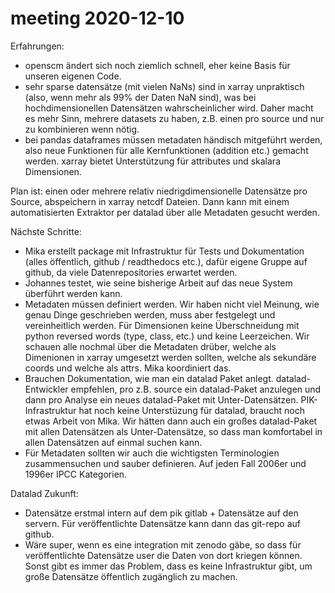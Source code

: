# meeting 2020-12-10

Erfahrungen:
* openscm ändert sich noch ziemlich schnell, eher keine Basis für unseren eigenen Code.
* sehr sparse datensätze (mit vielen NaNs) sind in xarray unpraktisch (also, wenn mehr als 99% der Daten NaN sind), was bei hochdimensionellen Datensätzen wahrscheinlicher wird. Daher macht es mehr Sinn, mehrere datasets zu haben, z.B. einen pro source und nur zu kombinieren wenn nötig.
* bei pandas dataframes müssen metadaten händisch mitgeführt werden, also neue Funktionen für alle Kernfunktionen (addition etc.) gemacht werden. xarray bietet Unterstützung für attributes und skalara Dimensionen.

Plan ist: einen oder mehrere relativ niedrigdimensionelle Datensätze pro Source, abspeichern in xarray netcdf Dateien. Dann kann mit einem automatisierten Extraktor per datalad über alle Metadaten gesucht werden.

Nächste Schritte:
* Mika erstellt package mit Infrastruktur für Tests und Dokumentation (alles öffentlich, github / readthedocs etc.), dafür eigene Gruppe auf github, da viele Datenrepositories erwartet werden.
* Johannes testet, wie seine bisherige Arbeit auf das neue System überführt werden kann.
* Metadaten müssen definiert werden. Wir haben nicht viel Meinung, wie genau Dinge geschrieben werden, muss aber festgelegt und vereinheitlich werden. Für Dimensionen keine Überschneidung mit python reversed words (type, class, etc.) und keine Leerzeichen. Wir schauen alle nochmal über die Metadaten drüber, welche als Dimenionen in xarray umgesetzt werden sollten, welche als sekundäre coords und welche als attrs. Mika koordiniert das.
* Brauchen Dokumentation, wie man ein datalad Paket anlegt. datalad-Entwickler empfehlen, pro z.B. source ein datalad-Paket anzulegen und dann pro Analyse ein neues datalad-Paket mit Unter-Datensätzen. PIK-Infrastruktur hat noch keine Unterstüzung für datalad, braucht noch etwas Arbeit von Mika. Wir hätten dann auch ein großes datalad-Paket mit allen Datensätzen als Unter-Datensätze, so dass man komfortabel in allen Datensätzen auf einmal suchen kann.
* Für Metadaten sollten wir auch die wichtigsten Terminologien zusammensuchen und sauber definieren. Auf jeden Fall 2006er und 1996er IPCC Kategorien.

Datalad Zukunft:
* Datensätze erstmal intern auf dem pik gitlab + Datensätze auf den servern. Für veröffentlichte Datensätze kann dann das git-repo auf github.
* Wäre super, wenn es eine integration mit zenodo gäbe, so dass für veröffentlichte Datensätze user die Daten von dort kriegen können. Sonst gibt es immer das Problem, dass es keine Infrastruktur gibt, um große Datensätze öffentlich zugänglich zu machen.


